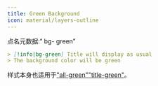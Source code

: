 ```yaml
---
title: Green Background
icon: material/layers-outline
---
```


点名元数据:“ bg- green”

```md
> [!info|bg-green] Title will display as usual
> The background color will be green
```

样式本身也适用于["all-green"](。/combined-styling/page-7.md)["title-green"](。/title-styling/page-7.md)。
